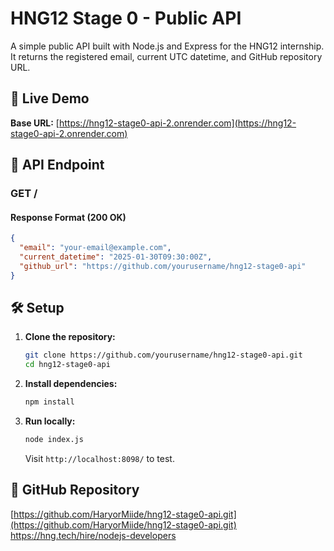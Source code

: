 # HNG12 Stage 0 - Public API

A simple public API built with Node.js and Express for the HNG12 internship. It returns the registered email, current UTC datetime, and GitHub repository URL.

## 🚀 Live Demo

**Base URL:** [https://hng12-stage0-api-2.onrender.com](https://hng12-stage0-api-2.onrender.com)

## 📡 API Endpoint

### **GET /**

#### **Response Format (200 OK)**

```json
{
  "email": "your-email@example.com",
  "current_datetime": "2025-01-30T09:30:00Z",
  "github_url": "https://github.com/yourusername/hng12-stage0-api"
}
```

## 🛠️ Setup

1. **Clone the repository:**
   ```sh
   git clone https://github.com/yourusername/hng12-stage0-api.git
   cd hng12-stage0-api
   ```
2. **Install dependencies:**
   ```sh
   npm install
   ```
3. **Run locally:**
   ```sh
   node index.js
   ```
   Visit `http://localhost:8098/` to test.

## 🔗 GitHub Repository

[https://github.com/HaryorMiide/hng12-stage0-api.git](https://github.com/HaryorMiide/hng12-stage0-api.git)
https://hng.tech/hire/nodejs-developers

